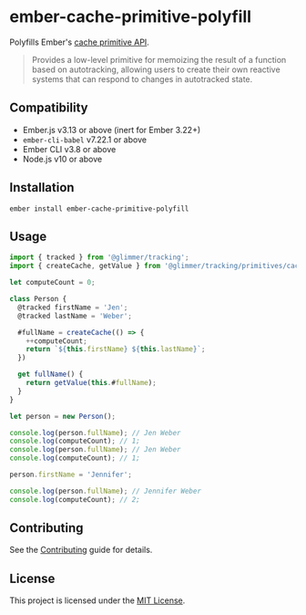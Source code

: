 ember-cache-primitive-polyfill
==============================================================================

Polyfills Ember's [cache primitive API](https://github.com/emberjs/rfcs/blob/master/text/0615-autotracking-memoization.md).

> Provides a low-level primitive for memoizing the result of a function based
> on autotracking, allowing users to create their own reactive systems that can
> respond to changes in autotracked state.

Compatibility
------------------------------------------------------------------------------

* Ember.js v3.13 or above (inert for Ember 3.22+)
* `ember-cli-babel` v7.22.1 or above
* Ember CLI v3.8 or above
* Node.js v10 or above


Installation
------------------------------------------------------------------------------

```
ember install ember-cache-primitive-polyfill
```

Usage
------------------------------------------------------------------------------

```js
import { tracked } from '@glimmer/tracking';
import { createCache, getValue } from '@glimmer/tracking/primitives/cache';

let computeCount = 0;

class Person {
  @tracked firstName = 'Jen';
  @tracked lastName = 'Weber';

  #fullName = createCache(() => {
    ++computeCount;
    return `${this.firstName} ${this.lastName}`;
  })

  get fullName() {
    return getValue(this.#fullName);
  }
}

let person = new Person();

console.log(person.fullName); // Jen Weber
console.log(computeCount); // 1;
console.log(person.fullName); // Jen Weber
console.log(computeCount); // 1;

person.firstName = 'Jennifer';

console.log(person.fullName); // Jennifer Weber
console.log(computeCount); // 2;
```

Contributing
------------------------------------------------------------------------------

See the [Contributing](CONTRIBUTING.md) guide for details.


License
------------------------------------------------------------------------------

This project is licensed under the [MIT License](LICENSE.md).
